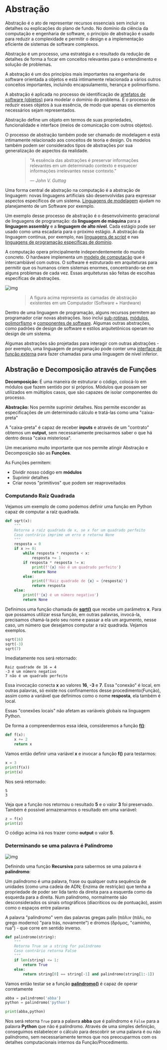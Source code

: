 # Abstração

Abstração é o ato de representar recursos essenciais sem incluir os detalhes ou explicações do plano de fundo. No domínio da ciência da computação e engenharia de software, o princípio de abstração é usado para reduzir a complexidade e permitir o design e a implementação eficiente de sistemas de software complexos.

Abstração é um processo, uma estratégia e o resultado da redução de detalhes de forma a focar em conceitos relevantes para o entendimento e solução de problemas.

A abstração é um dos princípios mais importantes na engenharia de software orientada a objetos e está intimamente relacionada a vários outros conceitos importantes, incluindo encapsulamento, herança e polimorfismo.

A abstração é aplicada no processo de identificação de [artefatos de software (objetos)](https://en.wikipedia.org/wiki/Object_(computer_science)) para modelar o domínio do problema. É o processo de reduzir esses objetos à sua essência, de modo que apenas os elementos necessários sejam representados. 

Abstração define um objeto em termos de suas propriedades, funcionalidade e interface (meios de comunicação com outros objetos).

O processo de abstração também pode ser chamado de modelagem e está intimamente relacionado aos conceitos de teoria e design. Os modelos também podem ser considerados tipos de abstrações por sua generalização de aspectos da realidade.

<figure>
    <blockquote>
        <p>"A essência das abstrações é preservar informações relevantes em um determinado contexto e esquecer informações irrelevantes nesse contexto."</p>
        <footer>
            <cite>— John V. Guttag</cite>
        </footer>
    </blockquote>
</figure>

Uma forma central de abstração na computação é a abstração de linguagem: novas linguagens artificiais são desenvolvidas para expressar aspectos específicos de um sistema. [Linguagens de modelagem](https://en.wikipedia.org/wiki/Modeling_languages) ajudam no planejamento de um Software por exemplo.

Um exemplo desse processo de abstração é o desenvolvimento geracional de linguagens de programação: da **linguagem de máquina** para a **linguagem assembly** e a **linguagem de alto nível**. Cada estágio pode ser usado como uma escadaria para o próximo estágio. A abstração da linguagem continua, por exemplo, nas [linguagens de script](https://en.wikipedia.org/wiki/Scripting_language) e nas [linguagens de programação específicas de domínio](https://en.wikipedia.org/wiki/Domain-specific_language).

A computação opera principalmente independentemente do mundo concreto. O hardware implementa um [modelo de computação](https://en.wikipedia.org/wiki/Model_of_computation) que é intercambiável com outros. O software é estruturado em arquiteturas para permitir que os humanos criem sistemas enormes, concentrando-se em alguns problemas de cada vez. Essas arquiteturas são feitas de escolhas específicas de abstrações.

![img](https://i.ibb.co/Sy2CcRd/Camadas-Abstra-o.png)

<figure>
    <blockquote>
        <p>A figura acima representa as camadas de abstração existentes em um Computador (Software + Hardware)</p>
    </blockquote>
</figure>

Dentro de uma linguagem de programação, alguns recursos permitem ao programador criar novas abstrações. Isso inclui [sub-rotinas](https://en.wikipedia.org/wiki/Subroutine), [módulos](https://en.wikipedia.org/wiki/Module_(programming)), [polimorfismo](https://en.wikipedia.org/wiki/Polymorphism_(computer_science)) e [componentes de software](https://en.wikipedia.org/wiki/Software_component). Algumas outras abstrações, como padrões de design de software e estilos arquitetônicos operam no design de um sistema.

Algumas abstrações são projetadas para interagir com outras abstrações - por exemplo, uma linguagem de programação pode conter uma [interface de função externa](https://en.wikipedia.org/wiki/Foreign_function_interface) para fazer chamadas para uma linguagem de nível inferior.

## Abstração e Decomposição através de Funções

**Decomposição:** É uma maneira de estruturar o código, colocá-lo em módulos que fazem sentido por si próprios. Módulos que possam ser utilizados em múltiplos casos, que são capazes de isolar componentes do processo.

**Abstração:** Nos permite suprimir detalhes. Nos permite esconder as especificações de um determinado cálculo e tratá-las como uma "caixa-preta"

A "caixa-preta" é capaz de receber **inputs** e através de um "contrato" obtemos um **output**, sem necessariamente precisarmos saber o que há dentro dessa "caixa misteriosa".

Um mecanismo muito importante que nos permite atingir Abstração e Decomposição são as **Funções**.

As Funções permitem:

- Dividir nosso código em **módulos**
- Suprimir detalhes
- Criar novos "primitivos" que podem ser reaproveitados

### Computando Raíz Quadrada

Vejamos um exemplo de como podemos definir uma função em Python capaz de computar a raíz quadrada.

```python
def sqrt(x):
	"""
	Retorna a raíz quadrada de x, se x for um quadrado perfeito
	Caso contrário imprime um erro e retorna None
	"""
	resposta = 0
	if x >= 0:
		while resposta * resposta < x: 
			resposta += 1
		if resposta * resposta != x:
			print(f'{x} não é um quadrado perfeito')
			return None
		else:
			print(f'Raiz quadrade de {x} = {resposta}')
			return resposta
	else:
		print(f'{x} é um número negativo')
		return None
```

Definimos uma função chamada de **[sqrt()](https://github.com/the-akira/IntroComp/blob/master/materiais/Abstra%C3%A7%C3%A3o/sqrt.py)** que recebe um parâmetro **x**. Para que possamos utilizar essa função, em outras palavras, invocá-la, precisamos chamá-la pelo seu nome e passar a ela um argumento, nesse caso, um número que desejamos computar a raíz quadrada. Vejamos exemplos.

```python
sqrt(16)
sqrt(-3)
sqrt(7)
```

Imediatamente nos será retornado:

```
Raiz quadrade de 16 = 4
-3 é um número negativo
7 não é um quadrado perfeito
```

Essa invocação conecta **x** ao valores **16**, **-3** e **7**. Essa "conexão" é local, em outras palavras, só existe nos confinamentos desse procedimento(Função), assim como a variável que definimos como o nome **resposta**, ela também é local.

Essas "conexões locais" não afetam as variáveis globais na linguagem Python.

De forma a compreendermos essa ideia, consideremos a função **[f()](https://github.com/the-akira/IntroComp/blob/master/materiais/Abstra%C3%A7%C3%A3o/f.py)**:

```python
def f(x):
	x += 2
	return x
```

Vamos então definir uma variável **x** e invocar a função **f()** para testarmos:

```python
x = 3
print(f(x))
print(x)
```

Nos será retornado:

``` 
5
3
```

Veja que a função nos retornou o resultado **5** e o valor **3** foi preservado. Também é possível armazenarmos o resultado em uma variável:

```python
z = f(x)
print(z)
```

O código acima irá nos trazer como **output** o valor **5**.

### Determinando se uma palavra é Palíndromo

![img](https://i.ibb.co/4pftv9D/Ambigram-palindrome-Wash-your-sins-not-only-your-face-in-Greek.jpg)

Definindo uma função **Recursiva** para sabermos se uma palavra é **palíndromo**: 

Um palíndromo é uma palavra, frase ou qualquer outra sequência de unidades (como uma cadeia de ADN; Enzima de restrição) que tenha a propriedade de poder ser lida tanto da direita para a esquerda como da esquerda para a direita. Num palíndromo, normalmente são desconsiderados os sinais ortográficos (diacríticos ou de pontuação), assim como o espaços entre palavras

A palavra "palíndromo" vem das palavras gregas palin (πάλιν (πάλι, no grego moderno) "para trás, novamente") e dromos (δρόμος, "caminho, rua") - que corre em sentido inverso.

```python
def palindromo(string):
	"""
	Retorna True se a string for palíndromo
	Caso contrário retorna False
	"""
	if len(string) <= 1:
		return True
	else:
		return string[0] == string[-1] and palindromo(string[1:-1])
```

Vamos então testar se a função **[palindromo()](https://github.com/the-akira/IntroComp/blob/master/materiais/Abstra%C3%A7%C3%A3o/palindromo.py)** é capaz de operar corretamente

```python
abba = palindromo('abba')
python = palindromo('python')

print(abba,python)
```

Nos será retorna `True` para a palavra **abba** que é palíndromo e `False` para a palavra **Python** que não é palíndromo. Através de uma simples definição, conseguimos estabelecer o cálculo para descobrir se uma palavra é ou não palíndromo, sem necessariamente termos que nos preocuparmos com os detalhes computacionais internos da Função/Procedimento.